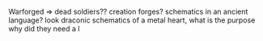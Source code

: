 Warforged => dead soldiers??
creation forges?
schematics in an ancient language? look draconic 
schematics of a metal heart, what is the purpose
why did they need a l